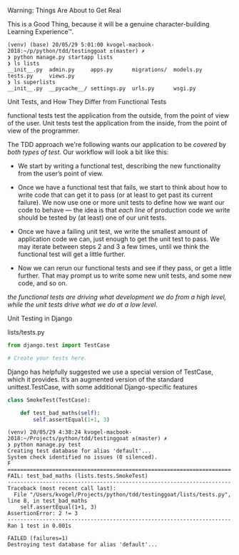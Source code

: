 
Warning: Things Are About to Get Real

This is a Good Thing, because it will be a genuine character-building Learning Experience™.

```
(venv) (base) 20/05/29 5:01:00 kvogel-macbook-2018:~/p/python/tdd/testinggoat ±(master) ✗
❯ python manage.py startapp lists
❯ ls lists
__init__.py  admin.py     apps.py      migrations/  models.py    tests.py     views.py
❯ ls superlists
__init__.py  __pycache__/ settings.py  urls.py      wsgi.py
```

Unit Tests, and How They Differ from Functional Tests

functional tests test the application from the outside, from the point of view of the user. 
Unit tests test the application from the inside, from the point of view of the programmer.

The TDD approach we're following wants our application to be *covered* by *both types of test*.
Our workflow will look a bit like this:

* We start by writing a functional test, describing the new functionality from the user’s point of view.

* Once we have a functional test that fails, we start to think about how to write code that can get it to pass (or at least to get past its current failure). We now use one or more unit tests to define how we want our code to behave — ​the idea is that *each line* of production code we write should be tested by (at least) one of our unit tests.

* Once we have a failing unit test, we write the smallest amount of application code we can, just enough to get the unit test to pass. We may iterate between steps 2 and 3 a few times, until we think the functional test will get a little further.

* Now we can rerun our functional tests and see if they pass, or get a little further. That may prompt us to write some new unit tests, and some new code, and so on.

*the functional tests are driving what development we do from a high level, while the unit tests drive what we do at a low level*.

Unit Testing in Django

lists/tests.py
```py
from django.test import TestCase

# Create your tests here.
```

Django has helpfully suggested we use a special version of TestCase, which it provides. It’s an augmented version of the standard unittest.TestCase, with some additional Django-specific features

```py
class SmokeTest(TestCase):

    def test_bad_maths(self):
        self.assertEqual(1+1, 3)
```

```
(venv) 20/05/29 4:38:24 kvogel-macbook-2018:~/Projects/python/tdd/testinggoat ±(master) ✗ 
❯ python manage.py test
Creating test database for alias 'default'...
System check identified no issues (0 silenced).
F
======================================================================
FAIL: test_bad_maths (lists.tests.SmokeTest)
----------------------------------------------------------------------
Traceback (most recent call last):
  File "/Users/kvogel/Projects/python/tdd/testinggoat/lists/tests.py", line 8, in test_bad_maths
    self.assertEqual(1+1, 3)
AssertionError: 2 != 3
----------------------------------------------------------------------
Ran 1 test in 0.001s

FAILED (failures=1)
Destroying test database for alias 'default'...
```